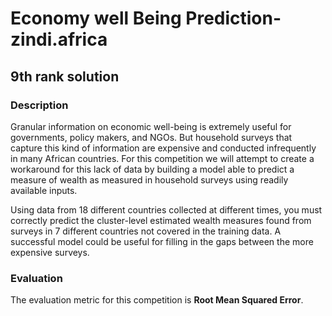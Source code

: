 # Economy well Being Prediction-zindi.africa
## 9th rank solution

### Description
Granular information on economic well-being is extremely useful for governments, policy makers, and NGOs. But household surveys that capture this kind of information are expensive and conducted infrequently in many African countries. For this competition we will attempt to create a workaround for this lack of data by building a model able to predict a measure of wealth as measured in household surveys using readily available inputs.

Using data from 18 different countries collected at different times, you must correctly predict the cluster-level estimated wealth measures found from surveys in 7 different countries not covered in the training data. A successful model could be useful for filling in the gaps between the more expensive surveys.

### Evaluation
The evaluation metric for this competition is **Root Mean Squared Error**.
